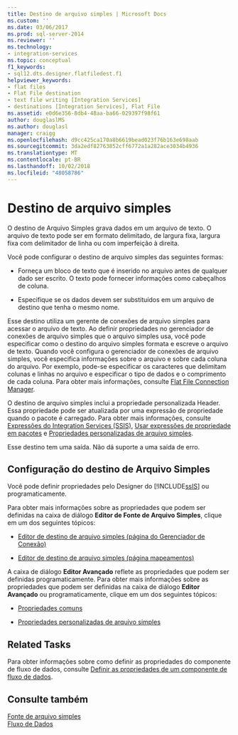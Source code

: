 ```yaml
---
title: Destino de arquivo simples | Microsoft Docs
ms.custom: ''
ms.date: 03/06/2017
ms.prod: sql-server-2014
ms.reviewer: ''
ms.technology:
- integration-services
ms.topic: conceptual
f1_keywords:
- sql12.dts.designer.flatfiledest.f1
helpviewer_keywords:
- flat files
- Flat File destination
- text file writing [Integration Services]
- destinations [Integration Services], Flat File
ms.assetid: e0d6e356-8db4-48aa-ba66-029397f98f61
author: douglaslMS
ms.author: douglasl
manager: craigg
ms.openlocfilehash: d9cc425ca170a8b6619bead023f76b163e698aab
ms.sourcegitcommit: 3da2edf82763852cff6772a1a282ace3034b4936
ms.translationtype: MT
ms.contentlocale: pt-BR
ms.lasthandoff: 10/02/2018
ms.locfileid: "48058786"
---
```

# <a name="flat-file-destination"></a>Destino de arquivo simples
  O destino de Arquivo Simples grava dados em um arquivo de texto. O arquivo de texto pode ser em formato delimitado, de largura fixa, largura fixa com delimitador de linha ou com imperfeição à direita.  
  
 Você pode configurar o destino de arquivo simples das seguintes formas:  
  
-   Forneça um bloco de texto que é inserido no arquivo antes de qualquer dado ser escrito. O texto pode fornecer informações como cabeçalhos de coluna.  
  
-   Especifique se os dados devem ser substituídos em um arquivo de destino que tenha o mesmo nome.  
  
 Esse destino utiliza um gerente de conexões de arquivo simples para acessar o arquivo de texto. Ao definir propriedades no gerenciador de conexões de arquivo simples que o arquivo simples usa, você pode especificar como o destino do arquivo simples formata e escreve o arquivo de texto. Quando você configura o gerenciador de conexões de arquivo simples, você especifica informações sobre o arquivo e sobre cada coluna do arquivo. Por exemplo, pode-se especificar os caracteres que delimitam colunas e linhas no arquivo e especificar o tipo de dados e o comprimento de cada coluna. Para obter mais informações, consulte [Flat File Connection Manager](../connection-manager/file-connection-manager.md).  
  
 O destino de arquivo simples inclui a propriedade personalizada Header. Essa propriedade pode ser atualizada por uma expressão de propriedade quando o pacote é carregado. Para obter mais informações, consulte [Expressões do Integration Services &#40;SSIS&#41;](../expressions/integration-services-ssis-expressions.md), [Usar expressões de propriedade em pacotes](../expressions/use-property-expressions-in-packages.md) e [Propriedades personalizadas de arquivo simples](flat-file-custom-properties.md).  
  
 Esse destino tem uma saída. Não dá suporte a uma saída de erro.  
  
## <a name="configuration-of-the-flat-file-destination"></a>Configuração do destino de Arquivo Simples  
 Você pode definir propriedades pelo Designer do [!INCLUDE[ssIS](../../includes/ssis-md.md)] ou programaticamente.  
  
 Para obter mais informações sobre as propriedades que podem ser definidas na caixa de diálogo **Editor de Fonte de Arquivo Simples**, clique em um dos seguintes tópicos:  
  
-   [Editor de destino de arquivo simples &#40;página do Gerenciador de Conexão&#41;](../flat-file-destination-editor-connection-manager-page.md)  
  
-   [Editor de destino de arquivo simples &#40;página mapeamentos&#41;](../flat-file-destination-editor-mappings-page.md)  
  
 A caixa de diálogo **Editor Avançado** reflete as propriedades que podem ser definidas programaticamente. Para obter mais informações sobre as propriedades que podem ser definidas na caixa de diálogo **Editor Avançado** ou programaticamente, clique em um dos seguintes tópicos:  
  
-   [Propriedades comuns](../common-properties.md)  
  
-   [Propriedades personalizadas de arquivo simples](flat-file-custom-properties.md)  
  
## <a name="related-tasks"></a>Related Tasks  
 Para obter informações sobre como definir as propriedades do componente de fluxo de dados, consulte [Definir as propriedades de um componente de fluxo de dados](set-the-properties-of-a-data-flow-component.md).  
  
## <a name="see-also"></a>Consulte também  
 [Fonte de arquivo simples](flat-file-source.md)   
 [Fluxo de Dados](data-flow.md)  
  
  
